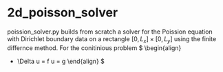 # 2d_poisson_solver
poission_solver.py builds from scratch a solver for the Poission equation with Dirichlet boundary data on a rectangle $[0,L_x] \times [0,L_y]$ using the finite differnce method. For the conitinious problem $
\begin{align}
  - \Delta u = f
    u = g 
\end{align}
$

